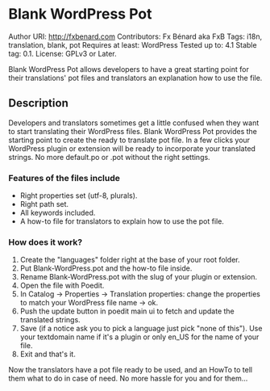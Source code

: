 # Blank WordPress Pot #

Author URI: http://fxbenard.com
Contributors: Fx Bénard aka FxB
Tags: i18n, translation, blank, pot
Requires at least: WordPress
Tested up to: 4.1
Stable tag: 0.1.
License: GPLv3 or Later.

Blank WordPress Pot allows developers to have a great starting point for their translations' pot files and translators an explanation how to use the file.

## Description ##

Developers and translators sometimes get a little confused when they want to start translating their WordPress files. Blank WordPress Pot provides the starting point to create the ready to translate pot file.
In a few clicks your WordPress plugin or extension will be ready to incorporate your translated strings. No more default.po or .pot without the right settings.


### Features of the files include ###

* Right properties set (utf-8, plurals).
* Right path set.
* All keywords included.
* A how-to file for translators to explain how to use the pot file.


### How does it work? ###

1. Create the "languages" folder right at the base of your root folder.
2. Put Blank-WordPress.pot and the how-to file inside.
3. Rename Blank-WordPress.pot with the slug of your plugin or extension.
4. Open the file with Poedit.
5. In Catalog -> Properties -> Translation properties: change the properties to match your WordPress file name -> ok.
6. Push the update button in poedit main ui to fetch and update the translated strings.
7. Save (if a notice ask you to pick a language just pick "none of this"). Use your textdomain name if it's a plugin or only en_US for the name of your file.
8. Exit and that's it.

Now the translators have a pot file ready to be used, and an HowTo to tell them what to do in case of need.
No more hassle for you and for them...
